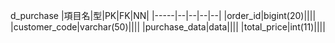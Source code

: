 d_purchase
|項目名|型|PK|FK|NN|
|-----|--|--|--|--|
|order_id|bigint(20)||||
|customer_code|varchar(50)||||
|purchase_data|data||||
|total_price|int(11)||||
